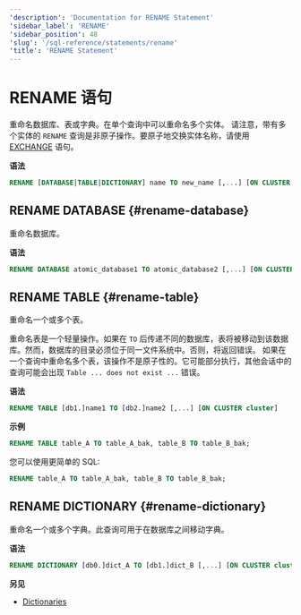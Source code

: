 ```yaml
---
'description': 'Documentation for RENAME Statement'
'sidebar_label': 'RENAME'
'sidebar_position': 48
'slug': '/sql-reference/statements/rename'
'title': 'RENAME Statement'
---
```





# RENAME 语句

重命名数据库、表或字典。在单个查询中可以重命名多个实体。
请注意，带有多个实体的 `RENAME` 查询是非原子操作。要原子地交换实体名称，请使用 [EXCHANGE](./exchange.md) 语句。

**语法**

```sql
RENAME [DATABASE|TABLE|DICTIONARY] name TO new_name [,...] [ON CLUSTER cluster]
```

## RENAME DATABASE {#rename-database}

重命名数据库。

**语法**

```sql
RENAME DATABASE atomic_database1 TO atomic_database2 [,...] [ON CLUSTER cluster]
```

## RENAME TABLE {#rename-table}

重命名一个或多个表。

重命名表是一个轻量操作。如果在 `TO` 后传递不同的数据库，表将被移动到该数据库。然而，数据库的目录必须位于同一文件系统中。否则，将返回错误。
如果在一个查询中重命名多个表，该操作不是原子性的。它可能部分执行，其他会话中的查询可能会出现 `Table ... does not exist ...` 错误。

**语法**

```sql
RENAME TABLE [db1.]name1 TO [db2.]name2 [,...] [ON CLUSTER cluster]
```

**示例**

```sql
RENAME TABLE table_A TO table_A_bak, table_B TO table_B_bak;
```

您可以使用更简单的 SQL:  
```sql
RENAME table_A TO table_A_bak, table_B TO table_B_bak;
```

## RENAME DICTIONARY {#rename-dictionary}

重命名一个或多个字典。此查询可用于在数据库之间移动字典。

**语法**

```sql
RENAME DICTIONARY [db0.]dict_A TO [db1.]dict_B [,...] [ON CLUSTER cluster]
```

**另见**

- [Dictionaries](../../sql-reference/dictionaries/index.md)
